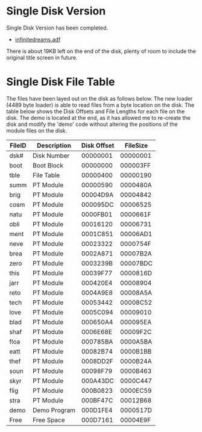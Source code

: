
# Single Disk Version
Single Disk Version has been completed. 
   - [infinitedreams.adf](../diskimages/infinitedreams.adf)

There is about 19KB left on the end of the disk, plenty of room to include the original title screen in future.


# Single Disk File Table
The files have been layed out on the disk as follows below.
The new loader (4489 byte loader) is able to read files from a byte location on the disk. The table below shows the Disk Offsets and File Lengths for each file on the disk.
The demo is located at the end, as it has allowed me to re-create the disk and modify the 'demo' code without altering the positions of the module files on the disk.

|FileID|Description|Disk Offset|FileSize|
|------|-----------|-----------|--------|
|dsk#|Disk Number |00000001|00000001|
|boot|Boot Block  |00000000|000003FF|
|tble|File Table  |00000400|00000190|
|summ|PT Module   |00000590|0000480A|
|brig|PT Module   |00004D9A|00004842|
|cosm|PT Module   |000095DC|00006525|
|natu|PT Module   |0000FB01|0000661F|
|obli|PT Module   |00016120|00006731|
|ment|PT Module   |0001C851|00006AD1|
|neve|PT Module   |00023322|0000754F|
|brea|PT Module   |0002A871|00007B2A|
|zero|PT Module   |0003239B|00007BDC|
|this|PT Module   |00039F77|0000816D|
|jarr|PT Module   |000420E4|00008904|
|reto|PT Module   |0004A9E8|00008A5A|
|tech|PT Module   |00053442|00008C52|
|love|PT Module   |0005C094|00009010|
|blad|PT Module   |000650A4|000095EA|
|shaf|PT Module   |0006E68E|00009F2C|
|floa|PT Module   |000785BA|0000A5BA|
|eatt|PT Module   |00082B74|0000B1BB|
|thef|PT Module   |0008DD2F|0000B24A|
|soun|PT Module   |00098F79|0000B463|
|skyr|PT Module   |000A43DC|0000C447|
|flig|PT Module   |000B0823|0000EC59|
|stra|PT Module   |000BF47C|00012B68|
|demo|Demo Program|000D1FE4|0000517D|
|Free|Free Space  |000D7161|00004E9F|








